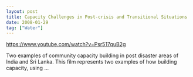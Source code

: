 ```yaml
---
layout: post
title: Capacity Challenges in Post-crisis and Transitional Situations . India and Sri Lanka
date: 2008-01-29
tag: ["Water"]
---
```


https://www.youtube.com/watch?v=Psr517quB2g  

Two examples of community capacity building in post disaster areas of India and Sri Lanka. This film represents two examples of how building capacity, using ...